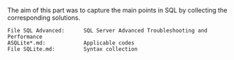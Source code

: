 The aim of this part was to capture the main points in SQL by collecting the corresponding solutions.

    File SQL Advanced:      SQL Server Advanced Troubleshooting and Performance
    ASQLite*.md:            Applicable codes
    File SQLite.md:         Syntax collection

